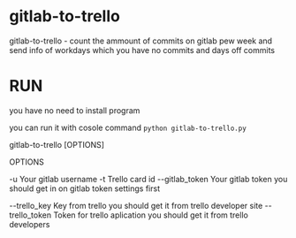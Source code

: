 # gitlab-to-trello

gitlab-to-trello - count the ammount of commits on gitlab pew week and send info of workdays which you have no commits and days off commits

# RUN

you have no need to install program

you can run it with  cosole command
```python gitlab-to-trello.py```


gitlab-to-trello [OPTIONS]

OPTIONS

-u	                         Your gitlab username
-t                        	 Trello card id
--gitlab_token                   Your gitlab token
                                 you should get in on gitlab token settings first
                                 
--trello_key              	 Key from trello
                                 you should get it from trello developer site
--trello_token                 	 Token for trello aplication
                                 you should get it from trello developers
